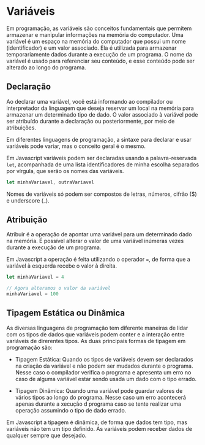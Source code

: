 # Variáveis

Em programação, as variáveis são conceitos fundamentais que permitem armazenar e manipular informações na memória do computador. Uma variável é um espaço na memória do computador que possui um nome (identificador) e um valor associado. Ela é utilizada para armazenar temporariamente dados durante a execução de um programa. O nome da variável é usado para referenciar seu conteúdo, e esse conteúdo pode ser alterado ao longo do programa.

## Declaração

Ao declarar uma variável, você está informando ao compilador ou interpretador da linguagem que deseja reservar um local na memória para armazenar um determinado tipo de dado. O valor associado à variável pode ser atribuído durante a declaração ou posteriormente, por meio de atribuições.

Em diferentes linguagens de programação, a sintaxe para declarar e usar variáveis pode variar, mas o conceito geral é o mesmo.

Em Javascript variáveis podem ser declaradas usando a palavra-reservada `let`, acompanhada de uma lista identificadores de minha escolha separados por vírgula, que serão os nomes das variáveis.

```js
let minhaVariavel, outraVariavel
```

Nomes de variáveis só podem ser compostos de letras, números, cifrão ($) e underscore (_).

## Atribuição

Atribuir é a operação de apontar uma variável para um determinado dado na memória.
É possível alterar o valor de uma variável inúmeras vezes durante a execução de um programa.

Em Javascript a operação é feita utilizando o operador `=`, de forma que a variável à esquerda recebe o valor à direita.

```js
let minhaVariavel = 4

// Agora alteramos o valor da variável
minhaVariavel = 100
```

## Tipagem Estática ou Dinâmica
As diversas linguagens de programação tem diferente maneiras de lidar com os tipos de dados que variáveis podem conter e a interação entre variáveis de direrentes tipos. As duas principais formas de tipagem em programação são:

- Tipagem Estática: Quando os tipos de variáveis devem ser declarados na criação da variável e não podem ser mudados durante o programa. Nesse caso o compilador verifica o programa e apresenta  um erro no caso de alguma variável estar sendo usada um dado com o tipo errado.

- Tipagem Dinâmica: Quando uma variável pode guardar valores de vários tipos ao longo do programa. Nesse caso um erro acontecerá apenas durante a xecução d programa caso se tente realizar uma operação assumindo o tipo de dado errado.

Em Javascript a tipagem é dinâmica, de forma que dados tem tipo, mas variáveis não tem um tipo definido. As variáveis podem receber dados de qualquer sempre que desejado.